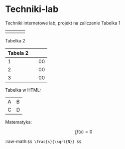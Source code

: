 # Techniki-lab
Techniki internetowe lab, projekt na zaliczenie
Tabelka 1

|   |   |   |   |
|---|---|---|---|
|   |   |   |   |

Tabelka 2


| Tabela 2  |            |   |
|----------|:-------------:|------:|
| 1 |   | 00 |
| 2 |   | 00 |
| 3 |   | 00 |
    
Tabelka w HTML:
<table>
  <tr><td>A <td>B
  <tr><td>C <td>D
</table>

Matematyka:

$$ \int f(x)=0 $$


:raw-math:`$$ \frac{s}{\sqrt{N}} $$`
  
